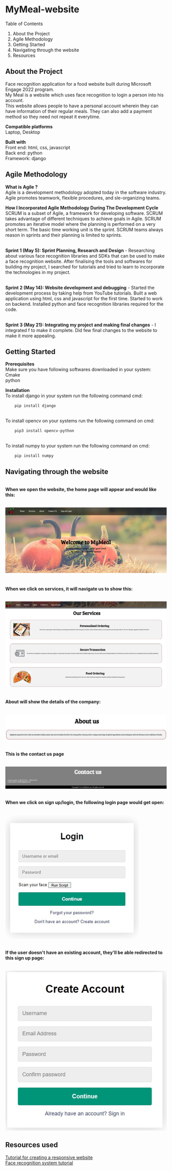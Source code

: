 # MyMeal-website

Table of Contents 
  1. About the Project
  2. Agile Methodology
  3. Getting Started
  4. Navigating through the website
  5. Resources


## **About the Project**
Face recognition application for a food website built during Microsoft Engage 2022 program.
<br> My Meal is a website which uses face recognition to login a person into his account.
<br> This website allows people to have a personal account wherein they can have information of their regular meals. They can also add a payment method so they need not repeat it everytime.

**Compatible platforms**
<br>Laptop, Desktop

**Built with**
<br>Front end: html, css, javascript
<br>Back end: python
<br>Framework: django


## **Agile Methodology**
**What is Agile ?**
<br>Agile is a development methodology adopted today in the software industry. Agile promotes teamwork, flexible procedures, and sle-organizing teams.
  
**How I Incorporated Agile Methodology During The Development Cycle**
<br>SCRUM is a subset of Agile, a framework for developing software. SCRUM takes advantage of different techniques to achieve goals in Agile. SCRUM promotes an     iterative model where the planning is performed on a very short term. The basic time working unit is the sprint. SCRUM teams always reason in sprints and their planning is limited to sprints.

<br>**Sprint 1 (May 5): Sprint Planning, Research and Design** - Researching about various face recognition libraries and SDKs that can be used to make a face recognition      website. After finalising the tools and softwares for building my project, I searched for tutorials and tried to learn to incorporate the technologies in my  project.

<br>**Sprint 2 (May 14): Website development and debugging** - Started the development process by taking help from YouTube tutorials. Built a web application using html, css and javascript for the first time. Started to work on backend. Installed python and face recognition libraries required for the code. 

<br>**Sprint 3 (May 21): Integrating my project and making final changes** - I integrated f to make it complete. Did few final changes to the website to make it more appealing.  


## **Getting Started**

**Prerequisites**
<br>Make sure you have following softwares downloaded in your  system:
<br>Cmake
<br>python

**Installation** 
<br>To install django in your system run the following command cmd:

        pip install django

<br>To install opencv on your systems run the following command on cmd:

        pip3 install opencv-python

<br>To install numpy to your system run the following command on cmd:

        pip install numpy


## **Navigating through the website**

<br>**When we open the website, the home page will appear and would like this:**

<br> ![Home](https://github.com/Anamika0811/photos/blob/4601712047eea4163c32c0718292057153a5670c/pic/home.jpg)


<br>**When we click on services, it will navigate us to show this:**

<br> ![Service](https://github.com/Anamika0811/photos/blob/4601712047eea4163c32c0718292057153a5670c/pic/service.jpg)


<br>**About will show the details of the company:**

<br> ![about](https://github.com/Anamika0811/photos/blob/4601712047eea4163c32c0718292057153a5670c/pic/about.jpg)


<br>**This is the contact us page**

<br> ![Contact](https://github.com/Anamika0811/photos/blob/4601712047eea4163c32c0718292057153a5670c/pic/contact.jpg)


<br> **When we click on sign up/login, the following login page would get open:**

<br> ![Login](https://github.com/Anamika0811/photos/blob/4601712047eea4163c32c0718292057153a5670c/pic/login.jpg)


<br> **If the user doesn't have an existing account, they'll be able redirected to this sign up page:**

<br> ![sign up](https://github.com/Anamika0811/photos/blob/4601712047eea4163c32c0718292057153a5670c/pic/sign%20in%20.jpg)


## **Resources used**

[Tutorial for creating a responsive website](https://www.youtube.com/watch?v=8KVrdL0VcAk&list=PLu0W_9lII9agiCUZYRsvtGTXdxkzPyItg&index=39&t=3260s)
<br>[Face recognition system tutorial](https://youtu.be/sz25xxF_AVE)
